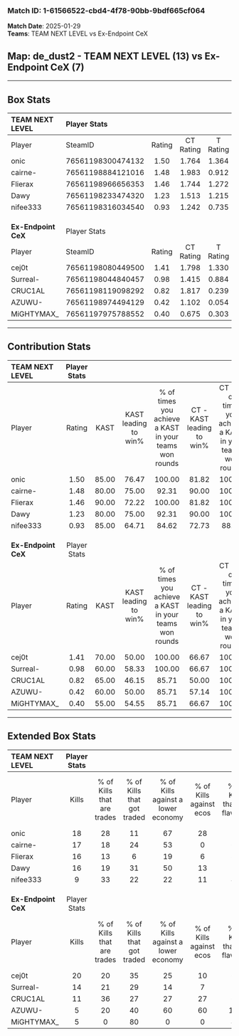 ### Match ID: 1-61566522-cbd4-4f78-90bb-9bdf665cf064  
**Match Date**: 2025-01-29  
**Teams**: TEAM NEXT LEVEL vs Ex-Endpoint CeX  

## **Map**: de_dust2 - TEAM NEXT LEVEL (13) vs Ex-Endpoint CeX (7)  
---  

## Box Stats  

| **TEAM NEXT LEVEL** | Player Stats      |        |           |          |       |       |       |         |        |      |     |
| :- | :- | :-: | :-: | :-: | :-: | :-: | :-: | :-: | :-: | :-: | :-: |
| Player              | SteamID           | Rating | CT Rating | T Rating | KAST  |  ADR  | Kills | Assists | Deaths | K/D  | HS% |
| onic                | 76561198300474132 |  1.50  |   1.764   |  1.364   | 85.00 | 92.5  |  18   |    7    |   11   | 1.64 | 44  |
| cairne-             | 76561198884121016 |  1.48  |   1.983   |  0.912   | 80.00 | 108.8 |  17   |    8    |   11   | 1.55 | 41  |
| Flierax             | 76561198966656353 |  1.46  |   1.744   |  1.272   | 90.00 | 74.4  |  16   |    0    |   7    | 2.29 | 25  |
| Dawy                | 76561198233474320 |  1.23  |   1.513   |  1.215   | 80.00 | 79.5  |  16   |    3    |   14   | 1.14 | 56  |
| nifee333            | 76561198316034540 |  0.93  |   1.242   |  0.735   | 85.00 | 50.1  |   9   |    4    |   12   | 0.75 | 66  |
|                     |                   |        |           |          |       |       |       |         |        |      |     |
|                     |                   |        |           |          |       |       |       |         |        |      |     |
|                     |                   |        |           |          |       |       |       |         |        |      |     |
| **Ex-Endpoint CeX** | Player Stats      |        |           |          |       |       |       |         |        |      |     |
| Player              | SteamID           | Rating | CT Rating | T Rating | KAST  |  ADR  | Kills | Assists | Deaths | K/D  | HS% |
| cej0t               | 76561198080449500 |  1.41  |   1.798   |  1.330   | 70.00 | 109.0 |  20   |    5    |   15   | 1.33 | 75  |
| Surreal-            | 76561198044840457 |  0.98  |   1.415   |  0.884   | 60.00 | 87.0  |  14   |    5    |   16   | 0.88 | 78  |
| CRUC1AL             | 76561198119098292 |  0.82  |   1.817   |  0.239   | 65.00 | 59.1  |  11   |    3    |   15   | 0.73 | 45  |
| AZUWU-              | 76561198974494129 |  0.42  |   1.102   |  0.054   | 60.00 | 26.2  |   5   |    4    |   15   | 0.33 |  0  |
| MiGHTYMAX_          | 76561197975788552 |  0.40  |   0.675   |  0.303   | 55.00 | 35.6  |   5   |    1    |   15   | 0.33 | 60  |
---  

## Contribution Stats  

| **TEAM NEXT LEVEL** | Player Stats |       |                      |                                                        |                           |                                                             |                          |                                                            |
| :- | :-: | :-: | :-: | :-: | :-: | :-: | :-: | :-: |
| Player              |    Rating    | KAST  | KAST leading to win% | % of times you achieve a KAST in your teams won rounds | CT - KAST leading to win% | CT - % of times you achieve a KAST in your teams won rounds | T - KAST leading to win% | T - % of times you achieve a KAST in your teams won rounds |
| onic                |     1.50     | 85.00 |        76.47         |                         100.00                         |           81.82           |                           100.00                            |          66.67           |                           100.00                           |
| cairne-             |     1.48     | 80.00 |        75.00         |                         92.31                          |           90.00           |                           100.00                            |          50.00           |                           75.00                            |
| Flierax             |     1.46     | 90.00 |        72.22         |                         100.00                         |           81.82           |                           100.00                            |          57.14           |                           100.00                           |
| Dawy                |     1.23     | 80.00 |        75.00         |                         92.31                          |           90.00           |                           100.00                            |          50.00           |                           75.00                            |
| nifee333            |     0.93     | 85.00 |        64.71         |                         84.62                          |           72.73           |                            88.89                            |          50.00           |                           75.00                            |
|                     |              |       |                      |                                                        |                           |                                                             |                          |                                                            |
|                     |              |       |                      |                                                        |                           |                                                             |                          |                                                            |
|                     |              |       |                      |                                                        |                           |                                                             |                          |                                                            |
| **Ex-Endpoint CeX** | Player Stats |       |                      |                                                        |                           |                                                             |                          |                                                            |
| Player              |    Rating    | KAST  | KAST leading to win% | % of times you achieve a KAST in your teams won rounds | CT - KAST leading to win% | CT - % of times you achieve a KAST in your teams won rounds | T - KAST leading to win% | T - % of times you achieve a KAST in your teams won rounds |
| cej0t               |     1.41     | 70.00 |        50.00         |                         100.00                         |           66.67           |                           100.00                            |          37.50           |                           100.00                           |
| Surreal-            |     0.98     | 60.00 |        58.33         |                         100.00                         |           66.67           |                           100.00                            |          50.00           |                           100.00                           |
| CRUC1AL             |     0.82     | 65.00 |        46.15         |                         85.71                          |           50.00           |                           100.00                            |          40.00           |                           66.67                            |
| AZUWU-              |     0.42     | 60.00 |        50.00         |                         85.71                          |           57.14           |                           100.00                            |          40.00           |                           66.67                            |
| MiGHTYMAX_          |     0.40     | 55.00 |        54.55         |                         85.71                          |           66.67           |                           100.00                            |          40.00           |                           66.67                            |
---  

## Extended Box Stats  

| **TEAM NEXT LEVEL** | Player Stats |                            |                            |                                    |                         |                              |                                 |        |                             |                                     |                          |                               |                            |
| :- | :-: | :-: | :-: | :-: | :-: | :-: | :-: | :-: | :-: | :-: | :-: | :-: | :-: |
| Player              |    Kills     | % of Kills that are trades | % of Kills that got traded | % of Kills against a lower economy | % of Kills against ecos | % of Kills that are flawless | % of Kills that are close duels | Deaths | % of Deaths that get traded | % of Deaths against a lower economy | % of Deaths against ecos | % of Deaths that are flawless | % of Deaths that are close |
| onic                |      18      |             28             |             11             |                 67                 |           28            |              72              |                0                |   11   |             36              |                 27                  |            9             |              64               |             0              |
| cairne-             |      17      |             18             |             24             |                 53                 |            0            |              65              |                6                |   11   |             27              |                 18                  |            9             |              36               |             9              |
| Flierax             |      16      |             13             |             6              |                 19                 |            6            |              88              |                6                |   7    |             43              |                 29                  |            14            |              57               |             14             |
| Dawy                |      16      |             19             |             31             |                 50                 |           13            |              75              |               13                |   14   |             43              |                 29                  |            7             |              86               |             0              |
| nifee333            |      9       |             33             |             22             |                 22                 |           11            |              44              |                0                |   12   |             33              |                 42                  |            8             |              58               |             8              |
|                     |              |                            |                            |                                    |                         |                              |                                 |        |                             |                                     |                          |                               |                            |
|                     |              |                            |                            |                                    |                         |                              |                                 |        |                             |                                     |                          |                               |                            |
|                     |              |                            |                            |                                    |                         |                              |                                 |        |                             |                                     |                          |                               |                            |
| **Ex-Endpoint CeX** | Player Stats |                            |                            |                                    |                         |                              |                                 |        |                             |                                     |                          |                               |                            |
| Player              |    Kills     | % of Kills that are trades | % of Kills that got traded | % of Kills against a lower economy | % of Kills against ecos | % of Kills that are flawless | % of Kills that are close duels | Deaths | % of Deaths that get traded | % of Deaths against a lower economy | % of Deaths against ecos | % of Deaths that are flawless | % of Deaths that are close |
| cej0t               |      20      |             20             |             35             |                 25                 |           10            |              65              |               15                |   15   |             27              |                 20                  |            13            |              67               |             0              |
| Surreal-            |      14      |             21             |             29             |                 14                 |            7            |              50              |                0                |   16   |             25              |                 19                  |            6             |              63               |             6              |
| CRUC1AL             |      11      |             36             |             27             |                 27                 |           27            |              64              |                0                |   15   |             13              |                 13                  |            7             |              80               |             7              |
| AZUWU-              |      5       |             20             |             40             |                 60                 |           60            |             100              |                0                |   15   |             13              |                 20                  |            7             |              100              |             0              |
| MiGHTYMAX_          |      5       |             0              |             80             |                 0                  |            0            |              40              |                0                |   15   |             13              |                 13                  |            7             |              47               |             13             |
